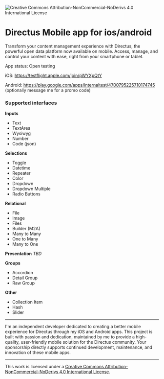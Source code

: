 ![Creative Commons Attribution-NonCommercial-NoDerivs 4.0 International License](https://img.shields.io/badge/License-CC%20BY--NC--SA%204.0-lightgrey.svg)

# Directus Mobile app for ios/android

Transform your content management experience with Directus, the powerful open data platform now available on mobile. Access, manage, and control your content with ease, right from your smartphone or tablet.

App status: Open testing

iOS: https://testflight.apple.com/join/pWYXpQtY

Android: https://play.google.com/apps/internaltest/4700795225710174745 (optionally message me for a promo code)

### Supported interfaces

**Inputs**
- Text
- TextArea
- Wysiwyg
- Number
- Code (json)

**Selections**
- Toggle
- Datetime
- Repeater
- Color
- Dropdown
- Dropdown Multiple
- Radio Buttons

**Relational**
- File
- Image
- Files
- Builder (M2A)
- Many to Many
- One to Many
- Many to One

**Presentation**
_TBD_

**Groups**
- Accordion
- Detail Group
- Raw Group

**Other**
- Collection Item
- Hash
- Slider

---

I'm an independent developer dedicated to creating a better mobile experience for Directus through my iOS and Android apps. This project is built with passion and dedication, maintained by me to provide a high-quality, user-friendly mobile solution for the Directus community. Your sponsorship directly supports continued development, maintenance, and innovation of these mobile apps.

---

This work is licensed under a
[Creative Commons Attribution-NonCommercial-NoDerivs 4.0 International License](http://creativecommons.org/licenses/by-nc-sa/4.0/).
